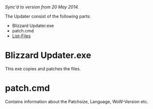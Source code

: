 _Sync'd to version from 20 May 2014._

The Updater consist of the following parts:

- Blizzard Updater.exe
- patch.cmd
- [List-Files](https://wowdev.wiki/Lst "Lst")

# Blizzard Updater.exe

This exe copies and patches the files.

# patch.cmd

Contains information about the Patchsize, Language, WoW-Version etc.